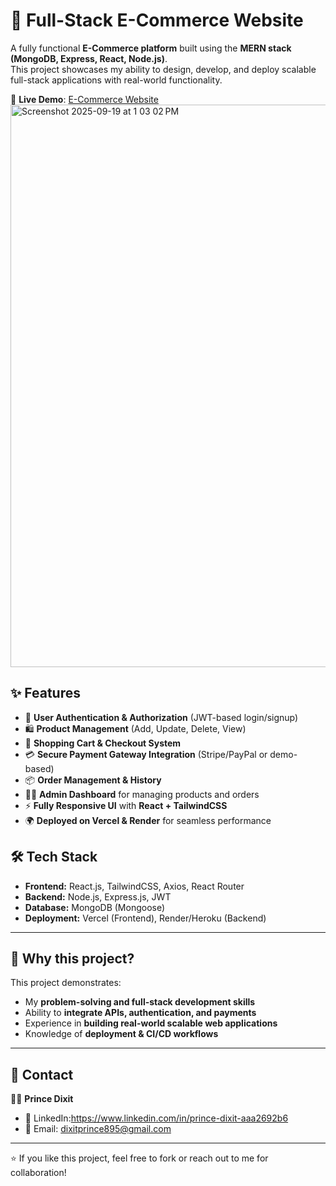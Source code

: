 # 🛒 Full-Stack E-Commerce Website  

A fully functional **E-Commerce platform** built using the **MERN stack (MongoDB, Express, React, Node.js)**.  
This project showcases my ability to design, develop, and deploy scalable full-stack applications with real-world functionality.  

🚀 **Live Demo**: [E-Commerce Website](https://e-commerce-frontend-nine-sage.vercel.app/)  
<img width="1440" height="900" alt="Screenshot 2025-09-19 at 1 03 02 PM" src="https://github.com/user-attachments/assets/7c5f9d17-4ef4-4f1f-995a-38bf79d8e5fc" />

## ✨ Features
- 🔐 **User Authentication & Authorization** (JWT-based login/signup)  
- 🛍️ **Product Management** (Add, Update, Delete, View)  
- 🛒 **Shopping Cart & Checkout System**  
- 💳 **Secure Payment Gateway Integration** (Stripe/PayPal or demo-based)  
- 📦 **Order Management & History**  
- 👨‍💻 **Admin Dashboard** for managing products and orders  
- ⚡ **Fully Responsive UI** with **React + TailwindCSS**  
- 🌍 **Deployed on Vercel & Render** for seamless performance  

## 🛠️ Tech Stack
- **Frontend:** React.js, TailwindCSS, Axios, React Router  
- **Backend:** Node.js, Express.js, JWT  
- **Database:** MongoDB (Mongoose)  
- **Deployment:** Vercel (Frontend), Render/Heroku (Backend)  

---

## 🎯 Why this project?
This project demonstrates:  
- My **problem-solving and full-stack development skills**  
- Ability to **integrate APIs, authentication, and payments**  
- Experience in **building real-world scalable web applications**  
- Knowledge of **deployment & CI/CD workflows**  

---

## 📩 Contact
👨‍💻 **Prince Dixit**  
- 💼 LinkedIn:https://www.linkedin.com/in/prince-dixit-aaa2692b6
- 📧 Email: dixitprince895@gmail.com 

---

⭐ If you like this project, feel free to fork or reach out to me for collaboration!
